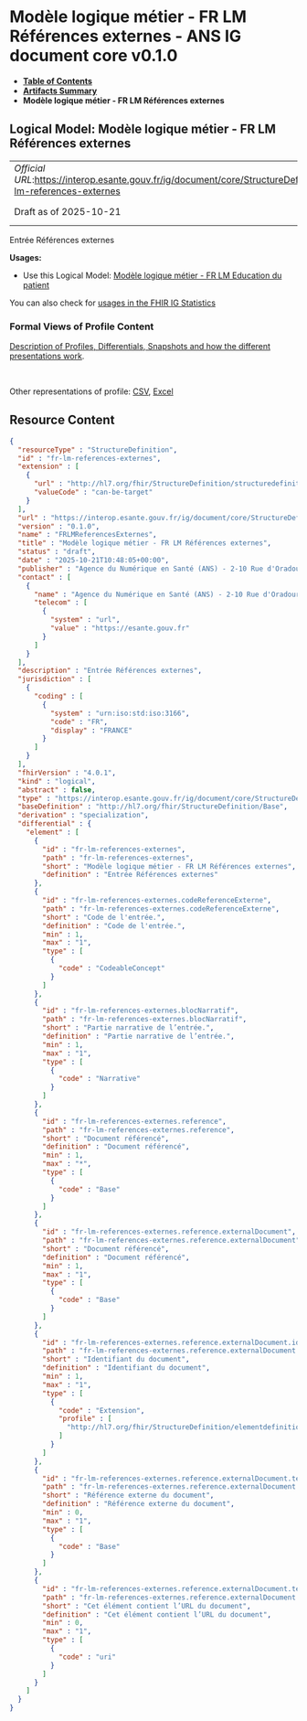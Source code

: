 # Modèle logique métier - FR LM Références externes - ANS IG document core v0.1.0

* [**Table of Contents**](toc.md)
* [**Artifacts Summary**](artifacts.md)
* **Modèle logique métier - FR LM Références externes**

## Logical Model: Modèle logique métier - FR LM Références externes 

| | |
| :--- | :--- |
| *Official URL*:https://interop.esante.gouv.fr/ig/document/core/StructureDefinition/fr-lm-references-externes | *Version*:0.1.0 |
| Draft as of 2025-10-21 | *Computable Name*:FRLMReferencesExternes |

 
Entrée Références externes 

**Usages:**

* Use this Logical Model: [Modèle logique métier - FR LM Education du patient](StructureDefinition-fr-lm-education-patient.md)

You can also check for [usages in the FHIR IG Statistics](https://packages2.fhir.org/xig/ans.document.fr.core|current/StructureDefinition/fr-lm-references-externes)

### Formal Views of Profile Content

 [Description of Profiles, Differentials, Snapshots and how the different presentations work](http://build.fhir.org/ig/FHIR/ig-guidance/readingIgs.html#structure-definitions). 

 

Other representations of profile: [CSV](StructureDefinition-fr-lm-references-externes.csv), [Excel](StructureDefinition-fr-lm-references-externes.xlsx) 



## Resource Content

```json
{
  "resourceType" : "StructureDefinition",
  "id" : "fr-lm-references-externes",
  "extension" : [
    {
      "url" : "http://hl7.org/fhir/StructureDefinition/structuredefinition-type-characteristics",
      "valueCode" : "can-be-target"
    }
  ],
  "url" : "https://interop.esante.gouv.fr/ig/document/core/StructureDefinition/fr-lm-references-externes",
  "version" : "0.1.0",
  "name" : "FRLMReferencesExternes",
  "title" : "Modèle logique métier - FR LM Références externes",
  "status" : "draft",
  "date" : "2025-10-21T10:48:05+00:00",
  "publisher" : "Agence du Numérique en Santé (ANS) - 2-10 Rue d'Oradour-sur-Glane, 75015 Paris",
  "contact" : [
    {
      "name" : "Agence du Numérique en Santé (ANS) - 2-10 Rue d'Oradour-sur-Glane, 75015 Paris",
      "telecom" : [
        {
          "system" : "url",
          "value" : "https://esante.gouv.fr"
        }
      ]
    }
  ],
  "description" : "Entrée Références externes",
  "jurisdiction" : [
    {
      "coding" : [
        {
          "system" : "urn:iso:std:iso:3166",
          "code" : "FR",
          "display" : "FRANCE"
        }
      ]
    }
  ],
  "fhirVersion" : "4.0.1",
  "kind" : "logical",
  "abstract" : false,
  "type" : "https://interop.esante.gouv.fr/ig/document/core/StructureDefinition/fr-lm-references-externes",
  "baseDefinition" : "http://hl7.org/fhir/StructureDefinition/Base",
  "derivation" : "specialization",
  "differential" : {
    "element" : [
      {
        "id" : "fr-lm-references-externes",
        "path" : "fr-lm-references-externes",
        "short" : "Modèle logique métier - FR LM Références externes",
        "definition" : "Entrée Références externes"
      },
      {
        "id" : "fr-lm-references-externes.codeReferenceExterne",
        "path" : "fr-lm-references-externes.codeReferenceExterne",
        "short" : "Code de l'entrée.",
        "definition" : "Code de l'entrée.",
        "min" : 1,
        "max" : "1",
        "type" : [
          {
            "code" : "CodeableConcept"
          }
        ]
      },
      {
        "id" : "fr-lm-references-externes.blocNarratif",
        "path" : "fr-lm-references-externes.blocNarratif",
        "short" : "Partie narrative de l’entrée.",
        "definition" : "Partie narrative de l’entrée.",
        "min" : 1,
        "max" : "1",
        "type" : [
          {
            "code" : "Narrative"
          }
        ]
      },
      {
        "id" : "fr-lm-references-externes.reference",
        "path" : "fr-lm-references-externes.reference",
        "short" : "Document référencé",
        "definition" : "Document référencé",
        "min" : 1,
        "max" : "*",
        "type" : [
          {
            "code" : "Base"
          }
        ]
      },
      {
        "id" : "fr-lm-references-externes.reference.externalDocument",
        "path" : "fr-lm-references-externes.reference.externalDocument",
        "short" : "Document référencé",
        "definition" : "Document référencé",
        "min" : 1,
        "max" : "1",
        "type" : [
          {
            "code" : "Base"
          }
        ]
      },
      {
        "id" : "fr-lm-references-externes.reference.externalDocument.identifiant",
        "path" : "fr-lm-references-externes.reference.externalDocument.identifiant",
        "short" : "Identifiant du document",
        "definition" : "Identifiant du document",
        "min" : 1,
        "max" : "1",
        "type" : [
          {
            "code" : "Extension",
            "profile" : [
              "http://hl7.org/fhir/StructureDefinition/elementdefinition-identifier"
            ]
          }
        ]
      },
      {
        "id" : "fr-lm-references-externes.reference.externalDocument.text",
        "path" : "fr-lm-references-externes.reference.externalDocument.text",
        "short" : "Référence externe du document",
        "definition" : "Référence externe du document",
        "min" : 0,
        "max" : "1",
        "type" : [
          {
            "code" : "Base"
          }
        ]
      },
      {
        "id" : "fr-lm-references-externes.reference.externalDocument.text.reference",
        "path" : "fr-lm-references-externes.reference.externalDocument.text.reference",
        "short" : "Cet élément contient l’URL du document",
        "definition" : "Cet élément contient l’URL du document",
        "min" : 0,
        "max" : "1",
        "type" : [
          {
            "code" : "uri"
          }
        ]
      }
    ]
  }
}

```
